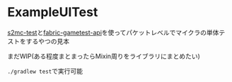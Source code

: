 # ExampleUITest

[s2mc-test](https://github.com/kory33/s2mc-test)と[fabric-gametest-api](https://github.com/FabricMC/fabric/tree/1.18.2/fabric-gametest-api-v1)を使ってパケットレベルでマイクラの単体テストをするやつの見本

まだWIP(ある程度まとまったらMixin周りをライブラリにまとめたい)

`./gradlew test`で実行可能
